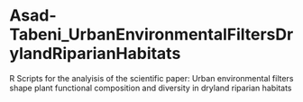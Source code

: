 # Asad-Tabeni_UrbanEnvironmentalFiltersDrylandRiparianHabitats
R Scripts for the analyisis of the scientific paper: Urban environmental filters shape plant functional composition and diversity in dryland riparian habitats 
